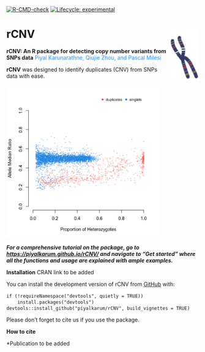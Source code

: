<!-- badges: start -->

[![R-CMD-check](https://github.com/piyalkarum/rCNV/workflows/R-CMD-check/badge.svg)](https://github.com/piyalkarum/rCNV/actions)
[![Lifecycle:
experimental](https://img.shields.io/badge/lifecycle-experimental-orange.svg)](https://lifecycle.r-lib.org/articles/stages.html#experimental)
<!-- badges: end -->

# rCNV <img src='man/figures/logo.png' align="right" height="139" />

**rCNV: An R package for detecting copy number variants from SNPs data**
<span style="color: dodgerblue;">Piyal Karunarathne, Qiujie Zhou, and
Pascal Milesi</span>

**rCNV** was designed to identify duplicates (CNV) from SNPs data with
ease.

<img src="vignettes/dupPlot.png" width="400" />

***For a comprehensive tutorial on the package, go to
<https://piyalkarum.github.io/rCNV/> and navigate to “Get started” where
all the functions and usage are explained with ample examples.***

**Installation** CRAN link to be added

You can install the development version of rCNV from
[GitHub](https://github.com/) with:

    if (!requireNamespace("devtools", quietly = TRUE)) 
        install.packages("devtools") 
    devtools::install_github("piyalkarum/rCNV", build_vignettes = TRUE)

Please don’t forget to cite us if you use the package.

**How to cite**

\*Publication to be added
